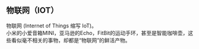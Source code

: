 ## 物联网（IOT）
物联网 (Internet of Things 缩写 IoT)。  
小米的小爱音箱MINI，亚马逊的Echo，FitBit的运动手环，甚至是智能咖啡壶，这些看似毫不相关的事物，却都是“物联网”的鲜活产物。  
